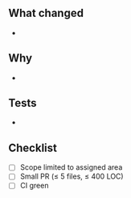 ﻿## What changed
-

## Why
-

## Tests
-

## Checklist
- [ ] Scope limited to assigned area
- [ ] Small PR (≤ 5 files, ≤ 400 LOC)
- [ ] CI green
